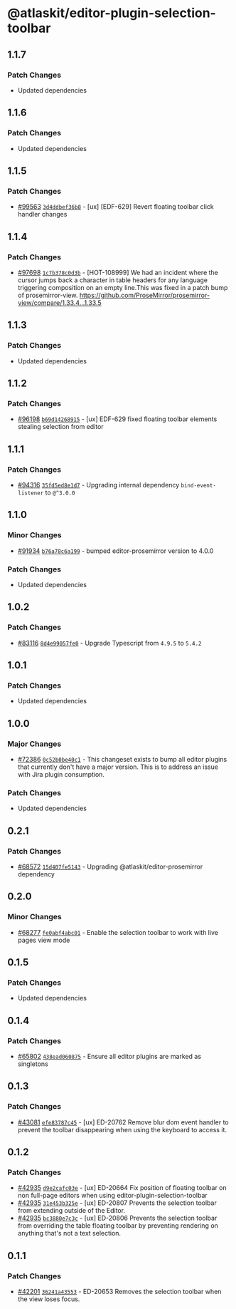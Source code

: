 # @atlaskit/editor-plugin-selection-toolbar

## 1.1.7

### Patch Changes

-   Updated dependencies

## 1.1.6

### Patch Changes

-   Updated dependencies

## 1.1.5

### Patch Changes

-   [#99563](https://stash.atlassian.com/projects/CONFCLOUD/repos/confluence-frontend/pull-requests/99563)
    [`3d4ddbef36b8`](https://stash.atlassian.com/projects/CONFCLOUD/repos/confluence-frontend/commits/3d4ddbef36b8) -
    [ux] [EDF-629] Revert floating toolbar click handler changes

## 1.1.4

### Patch Changes

-   [#97698](https://stash.atlassian.com/projects/CONFCLOUD/repos/confluence-frontend/pull-requests/97698)
    [`1c7b378c0d3b`](https://stash.atlassian.com/projects/CONFCLOUD/repos/confluence-frontend/commits/1c7b378c0d3b) -
    [HOT-108999] We had an incident where the cursor jumps back a character in table headers for any
    language triggering composition on an empty line.This was fixed in a patch bump of
    prosemirror-view. https://github.com/ProseMirror/prosemirror-view/compare/1.33.4...1.33.5

## 1.1.3

### Patch Changes

-   Updated dependencies

## 1.1.2

### Patch Changes

-   [#96198](https://stash.atlassian.com/projects/CONFCLOUD/repos/confluence-frontend/pull-requests/96198)
    [`b69d14268915`](https://stash.atlassian.com/projects/CONFCLOUD/repos/confluence-frontend/commits/b69d14268915) -
    [ux] EDF-629 fixed floating toolbar elements stealing selection from editor

## 1.1.1

### Patch Changes

-   [#94316](https://stash.atlassian.com/projects/CONFCLOUD/repos/confluence-frontend/pull-requests/94316)
    [`35fd5ed8e1d7`](https://stash.atlassian.com/projects/CONFCLOUD/repos/confluence-frontend/commits/35fd5ed8e1d7) -
    Upgrading internal dependency `bind-event-listener` to `@^3.0.0`

## 1.1.0

### Minor Changes

-   [#91934](https://stash.atlassian.com/projects/CONFCLOUD/repos/confluence-frontend/pull-requests/91934)
    [`b76a78c6a199`](https://stash.atlassian.com/projects/CONFCLOUD/repos/confluence-frontend/commits/b76a78c6a199) -
    bumped editor-prosemirror version to 4.0.0

### Patch Changes

-   Updated dependencies

## 1.0.2

### Patch Changes

-   [#83116](https://stash.atlassian.com/projects/CONFCLOUD/repos/confluence-frontend/pull-requests/83116)
    [`8d4e99057fe0`](https://stash.atlassian.com/projects/CONFCLOUD/repos/confluence-frontend/commits/8d4e99057fe0) -
    Upgrade Typescript from `4.9.5` to `5.4.2`

## 1.0.1

### Patch Changes

-   Updated dependencies

## 1.0.0

### Major Changes

-   [#72386](https://stash.atlassian.com/projects/CONFCLOUD/repos/confluence-frontend/pull-requests/72386)
    [`0c52b0be40c1`](https://stash.atlassian.com/projects/CONFCLOUD/repos/confluence-frontend/commits/0c52b0be40c1) -
    This changeset exists to bump all editor plugins that currently don't have a major version. This
    is to address an issue with Jira plugin consumption.

### Patch Changes

-   Updated dependencies

## 0.2.1

### Patch Changes

-   [#68572](https://stash.atlassian.com/projects/CONFCLOUD/repos/confluence-frontend/pull-requests/68572)
    [`15d407fe5143`](https://stash.atlassian.com/projects/CONFCLOUD/repos/confluence-frontend/commits/15d407fe5143) -
    Upgrading @atlaskit/editor-prosemirror dependency

## 0.2.0

### Minor Changes

-   [#68277](https://stash.atlassian.com/projects/CONFCLOUD/repos/confluence-frontend/pull-requests/68277)
    [`fe0abf4abc01`](https://stash.atlassian.com/projects/CONFCLOUD/repos/confluence-frontend/commits/fe0abf4abc01) -
    Enable the selection toolbar to work with live pages view mode

## 0.1.5

### Patch Changes

-   Updated dependencies

## 0.1.4

### Patch Changes

-   [#65802](https://stash.atlassian.com/projects/CONFCLOUD/repos/confluence-frontend/pull-requests/65802)
    [`438ead060875`](https://stash.atlassian.com/projects/CONFCLOUD/repos/confluence-frontend/commits/438ead060875) -
    Ensure all editor plugins are marked as singletons

## 0.1.3

### Patch Changes

-   [#43081](https://bitbucket.org/atlassian/atlassian-frontend/pull-requests/43081)
    [`efe83787c45`](https://bitbucket.org/atlassian/atlassian-frontend/commits/efe83787c45) - [ux]
    ED-20762 Remove blur dom event handler to prevent the toolbar disappearing when using the
    keyboard to access it.

## 0.1.2

### Patch Changes

-   [#42935](https://bitbucket.org/atlassian/atlassian-frontend/pull-requests/42935)
    [`d9e2cafc03e`](https://bitbucket.org/atlassian/atlassian-frontend/commits/d9e2cafc03e) - [ux]
    ED-20664 Fix position of floating toolbar on non full-page editors when using
    editor-plugin-selection-toolbar
-   [#42935](https://bitbucket.org/atlassian/atlassian-frontend/pull-requests/42935)
    [`31e453b325e`](https://bitbucket.org/atlassian/atlassian-frontend/commits/31e453b325e) - [ux]
    ED-20807 Prevents the selection toolbar from extending outside of the Editor.
-   [#42935](https://bitbucket.org/atlassian/atlassian-frontend/pull-requests/42935)
    [`bc3880e7c3c`](https://bitbucket.org/atlassian/atlassian-frontend/commits/bc3880e7c3c) - [ux]
    ED-20806 Prevents the selection toolbar from overriding the table floating toolbar by preventing
    rendering on anything that's not a text selection.

## 0.1.1

### Patch Changes

-   [#42201](https://bitbucket.org/atlassian/atlassian-frontend/pull-requests/42201)
    [`36241a43553`](https://bitbucket.org/atlassian/atlassian-frontend/commits/36241a43553) -
    ED-20653 Removes the selection toolbar when the view loses focus.
